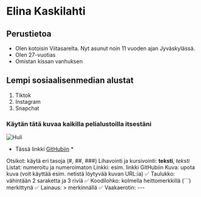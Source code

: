# Elina Kaskilahti #

## Perustietoa ##
* Olen kotoisin Viitasarelta. Nyt asunut noin 11 vuoden ajan Jyväskylässä.
* Olen 27-vuotias
* Omistan kissan vanhuksen


## Lempi sosiaalisenmedian alustat ##

1. Tiktok
2. Instagram
3. Snapchat









### Käytän tätä kuvaa kaikilla pelialustoilla itsestäni ###

![Huli](https://blogger.googleusercontent.com/img/b/R29vZ2xl/AVvXsEgEpieDhmDfkBjkNZ4uuVvIxezbZEQ_HnxpI1xXSo0l95i8y4N3E66L5czH-EG6NGDWgIqodthy_yoPkd_cFBJQUubGmUFh9MVNtaRD0tcZAJNV3cWHNlIZiWu0Ry_7JgMukvllTONdJlY/s1600/cinderella-disneyscreencaps.com-1824+(800x593).jpg)





* Tässä linkki [GitHubiin](https://github.com/) *




 Otsikot: käytä eri tasoja (#, ##, ###)
 Lihavointi ja kursivointi: **teksti**, *teksti*
 Listat: numeroitu ja numeroimaton
 Linkki: esim. linkki GitHubiin
 Kuva: upota kuva (voit käyttää esim. netistä löytyvää kuvan URL:ia)
✅ Taulukko: vähintään 2 saraketta ja 3 riviä
✅ Koodilohko: kolmella heittomerkkillä (```) merkittynä
✅ Lainaus: > merkinnällä
✅ Vaakaerotin: ---